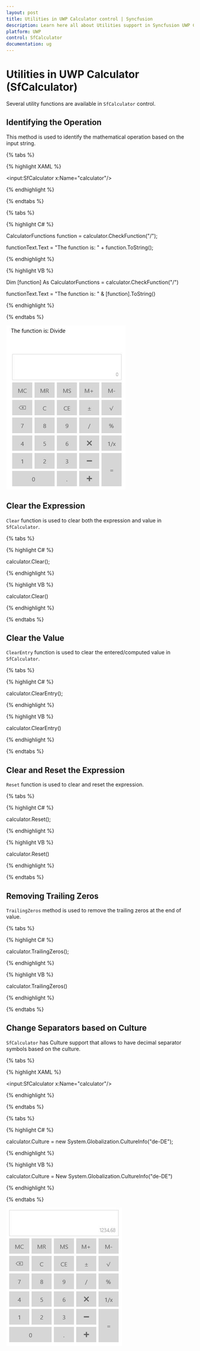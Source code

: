 ```yaml
---
layout: post
title: Utilities in UWP Calculator control | Syncfusion
description: Learn here all about Utilities support in Syncfusion UWP Calculator (SfCalculator) control and more.
platform: UWP
control: SfCalculator
documentation: ug
---
```


# Utilities in UWP Calculator (SfCalculator)

Several utility functions are available in `SfCalculator` control.

## Identifying the Operation

This method is used to identify the mathematical operation based on the input string.

{% tabs %}

{% highlight XAML %}

<StackPanel>

<TextBlock x:Name="functionText"/>

<input:SfCalculator x:Name="calculator"/>

</StackPanel>

{% endhighlight %}

{% endtabs %}

{% tabs %}

{% highlight C# %}

CalculatorFunctions function = calculator.CheckFunction("/");

functionText.Text = "The function is: " + function.ToString();

{% endhighlight %}

{% highlight VB %}

Dim [function] As CalculatorFunctions = calculator.CheckFunction("/")

functionText.Text = "The function is: " & [function].ToString()

{% endhighlight %}

{% endtabs %}

![Other-utility-functions-img1](Other-utility-functions-images/Other-utility-functions-img1.jpeg)


## Clear the Expression

`Clear` function is used to clear both the expression and value in `SfCalculator`.

{% tabs %}

{% highlight C# %}

calculator.Clear();

{% endhighlight %}

{% highlight VB %}

calculator.Clear()

{% endhighlight %}

{% endtabs %}

## Clear the Value

`ClearEntry` function is used to clear the entered/computed value in `SfCalculator`.

{% tabs %}

{% highlight C# %}

calculator.ClearEntry();

{% endhighlight %}

{% highlight VB %}

calculator.ClearEntry()

{% endhighlight %}

{% endtabs %}

## Clear and Reset the Expression

`Reset` function is used to clear and reset the expression.

{% tabs %}

{% highlight C# %}

calculator.Reset();

{% endhighlight %}

{% highlight VB %}

calculator.Reset()

{% endhighlight %}

{% endtabs %}

## Removing Trailing Zeros

`TrailingZeros` method is used to remove the trailing zeros at the end of value.

{% tabs %}

{% highlight C# %}

calculator.TrailingZeros();

{% endhighlight %}

{% highlight VB %}

calculator.TrailingZeros()

{% endhighlight %}

{% endtabs %}

## Change Separators based on Culture

`SfCalculator` has Culture support that allows to have decimal separator symbols based on the culture.

{% tabs %}

{% highlight XAML %}

<input:SfCalculator x:Name="calculator"/>

{% endhighlight %}

{% endtabs %}

{% tabs %}

{% highlight C# %}

calculator.Culture = new System.Globalization.CultureInfo("de-DE");

{% endhighlight %}

{% highlight VB %}

calculator.Culture = New System.Globalization.CultureInfo("de-DE")

{% endhighlight %}

{% endtabs %}

![Other-utility-functions-img2](Other-utility-functions-images/Other-utility-functions-img2.jpeg)
